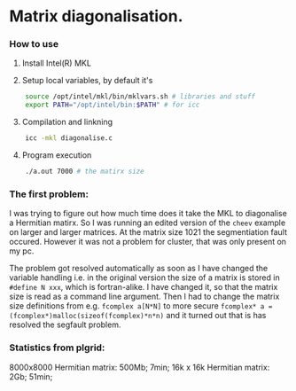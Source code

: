 # Matrix diagonalisation.

### How to use
1. Install Intel(R) MKL

2. Setup local variables, by default it's
``` bash
	source /opt/intel/mkl/bin/mklvars.sh # libraries and stuff
	export PATH="/opt/intel/bin:$PATH" # for icc
```

3. Compilation and linkning
``` bash
	icc -mkl diagonalise.c
```

4. Program execution
``` bash
	./a.out 7000 # the matirx size
```



### The first problem:
I was trying to figure out how much time does it take the MKL to diagonalise
a Hermitian matirx. So I was running an edited version of the `cheev` example on larger and larger matrices.
At the matrix size 1021 the segmentiation fault occured. However it was not a problem for cluster, that was
only present on my pc.

The problem got resolved automatically as soon as I have changed the variable handling i.e. in the original
version the size of a matrix is stored in `#define N xxx`, which is fortran-alike. I have changed it, so that
the matrix size is read as a command line argument. Then I had to change the matrix size definitions from e.g. 
`fcomplex a[N*N]` to more secure `fcomplex* a = (fcomplex*)malloc(sizeof(fcomplex)*n*n)` 
and it turned out that is has resolved the segfault problem.

### Statistics from plgrid:
8000x8000 Hermitian matrix: 500Mb; 7min;
16k x 16k Hermitian matrix: 2Gb; 51min;
